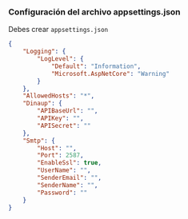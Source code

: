 ### Configuración del archivo appsettings.json
Debes crear  `appsettings.json`  
```json
{
    "Logging": {
        "LogLevel": {
            "Default": "Information",
            "Microsoft.AspNetCore": "Warning"
        }
    },
    "AllowedHosts": "*",
    "Dinaup": {
        "APIBaseUrl": "",
        "APIKey": "",
        "APISecret": ""
    },
    "Smtp": {
        "Host": "",
        "Port": 2587,
        "EnableSsl": true,
        "UserName": "",
        "SenderEmail": "",
        "SenderName": "",
        "Password": ""
    }
}
```
 
